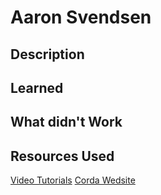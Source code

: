 # Aaron Svendsen

## Description



## Learned

## What didn't Work

## Resources Used 

[Video Tutorials](https://www.youtube.com/channel/UCoOuUZatvIC1U65OisCrIKg)
[Corda Wedsite](https://docs.corda.net/building-a-cordapp-index.html)
